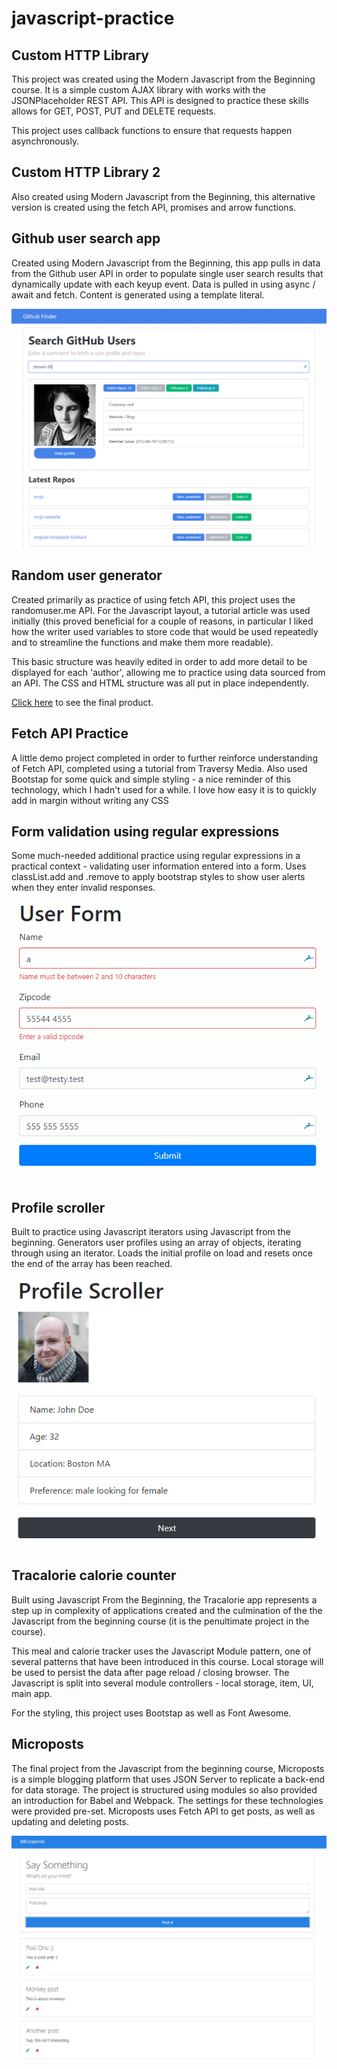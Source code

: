 # javascript-practice

## Custom HTTP Library

This project was created using the Modern Javascript from the Beginning course. It is a simple custom AJAX library with works with the JSONPlaceholder REST API. This API is designed to practice these skills allows for GET, POST, PUT and DELETE requests.

This project uses callback functions to ensure that requests happen asynchronously.

## Custom HTTP Library 2

Also created using Modern Javascript from the Beginning, this alternative version is created using the fetch API, promises and arrow functions.

## Github user search app

Created using Modern Javascript from the Beginning, this app pulls in data from the Github user API in order to populate single user search results that dynamically update with each keyup event. Data is pulled in using async / await and fetch. Content is generated using a template literal.

![Github user search app image](https://raw.githubusercontent.com/paul-duvall/website_images/master/project-image-github-search.GIF)

## Random user generator

Created primarily as practice of using fetch API, this project uses the randomuser.me API. For the Javascript layout, a tutorial article was used initially (this proved beneficial for a couple of reasons, in particular I liked how the writer used variables to store code that would be used repeatedly and to streamline the functions and make them more readable). 

This basic structure was heavily edited in order to add more detail to be displayed for each 'author', allowing me to practice using data sourced from an API. The CSS and HTML structure was all put in place independently.

[Click here](https://codepen.io/duvallpj/full/eQPMMp/) to see the final product.

## Fetch API Practice

A little demo project completed in order to further reinforce understanding of Fetch API, completed using a tutorial from Traversy Media. Also used Bootstap for some quick and simple styling - a nice reminder of this technology, which I hadn't used for a while. I love how easy it is to quickly add in margin without writing any CSS

## Form validation using regular expressions

Some much-needed additional practice using regular expressions in a practical context - validating user information entered into a form. Uses classList.add and .remove to apply bootstrap styles to show user alerts when they enter invalid responses.

![Form validation using regular expressions](https://raw.githubusercontent.com/paul-duvall/website_images/master/project-image-regex-form.gif)

## Profile scroller

Built to practice using Javascript iterators using Javascript from the beginning. Generators user profiles using an array of objects, iterating through using an iterator. Loads the initial profile on load and resets once the end of the array has been reached.

![Profile scroller](https://raw.githubusercontent.com/paul-duvall/website_images/master/project-image-profile-scroller.jpg)

## Tracalorie calorie counter

Built using Javascript From the Beginning, the Tracalorie app represents a step up in complexity of applications created and the culmination of the the Javascript from the beginning course (it is the penultimate project in the course).

This meal and calorie tracker uses the Javascript Module pattern, one of several patterns that have been introduced in this course. Local storage will be used to persist the data after page reload / closing browser. The Javascript is split into several module controllers - local storage, item, UI, main app.

For the styling, this project uses Bootstap as well as Font Awesome.

## Microposts

The final project from the Javascript from the beginning course, Microposts is a simple blogging platform that uses JSON Server to replicate a back-end for data storage. The project is structured using modules so also provided an introduction for Babel and Webpack. The settings for these technologies were provided pre-set. Microposts uses Fetch API to get posts, as well as updating and deleting posts.

![Microposts project](https://raw.githubusercontent.com/paul-duvall/website_images/master/project-image-microposts.jpg)
